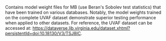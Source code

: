Contains model weight files for MB (use Beran's Sobolev test statistics) that have been trained on various databases. 
Notably, the model weights trained on the complete UVAF dataset demonstrate superior testing performance when applied to other datasets. 
For reference, the UVAF dataset can be accessed at: https://dataverse.lib.virginia.edu/dataset.xhtml?persistentId=doi:10.18130/V3/TSJ8IC.
